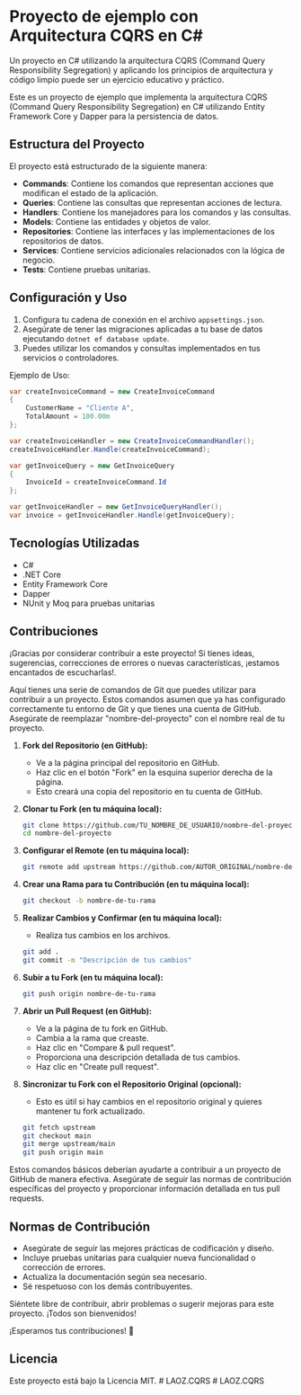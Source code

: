 # Proyecto de ejemplo con Arquitectura CQRS en C#

Un proyecto en C# utilizando la arquitectura CQRS (Command Query Responsibility Segregation) y aplicando los principios de arquitectura y código limpio puede ser un ejercicio educativo y práctico.

Este es un proyecto de ejemplo que implementa la arquitectura CQRS (Command Query Responsibility Segregation) en C# utilizando Entity Framework Core y Dapper para la persistencia de datos.

## Estructura del Proyecto

El proyecto está estructurado de la siguiente manera:

- **Commands**: Contiene los comandos que representan acciones que modifican el estado de la aplicación.
- **Queries**: Contiene las consultas que representan acciones de lectura.
- **Handlers**: Contiene los manejadores para los comandos y las consultas.
- **Models**: Contiene las entidades y objetos de valor.
- **Repositories**: Contiene las interfaces y las implementaciones de los repositorios de datos.
- **Services**: Contiene servicios adicionales relacionados con la lógica de negocio.
- **Tests**: Contiene pruebas unitarias.

## Configuración y Uso

1. Configura tu cadena de conexión en el archivo `appsettings.json`.
2. Asegúrate de tener las migraciones aplicadas a tu base de datos ejecutando `dotnet ef database update`.
3. Puedes utilizar los comandos y consultas implementados en tus servicios o controladores.

Ejemplo de Uso:

```csharp
var createInvoiceCommand = new CreateInvoiceCommand
{
    CustomerName = "Cliente A",
    TotalAmount = 100.00m
};

var createInvoiceHandler = new CreateInvoiceCommandHandler();
createInvoiceHandler.Handle(createInvoiceCommand);

var getInvoiceQuery = new GetInvoiceQuery
{
    InvoiceId = createInvoiceCommand.Id
};

var getInvoiceHandler = new GetInvoiceQueryHandler();
var invoice = getInvoiceHandler.Handle(getInvoiceQuery);

```

## Tecnologías Utilizadas

- C#
- .NET Core
- Entity Framework Core
- Dapper
- NUnit y Moq para pruebas unitarias

## Contribuciones

¡Gracias por considerar contribuir a este proyecto! Si tienes ideas, sugerencias, correcciones de errores o nuevas características, ¡estamos encantados de escucharlas!.

Aquí tienes una serie de comandos de Git que puedes utilizar para contribuir a un proyecto. Estos comandos asumen que ya has configurado correctamente tu entorno de Git y que tienes una cuenta de GitHub. Asegúrate de reemplazar "nombre-del-proyecto" con el nombre real de tu proyecto.

1. **Fork del Repositorio (en GitHub):**
   - Ve a la página principal del repositorio en GitHub.
   - Haz clic en el botón "Fork" en la esquina superior derecha de la página.
   - Esto creará una copia del repositorio en tu cuenta de GitHub.

2. **Clonar tu Fork (en tu máquina local):**

   ```bash
   git clone https://github.com/TU_NOMBRE_DE_USUARIO/nombre-del-proyecto.git
   cd nombre-del-proyecto
   ```

3. **Configurar el Remote (en tu máquina local):**

   ```bash
   git remote add upstream https://github.com/AUTOR_ORIGINAL/nombre-del-proyecto.git
   ```

4. **Crear una Rama para tu Contribución (en tu máquina local):**

   ```bash
   git checkout -b nombre-de-tu-rama
   ```

5. **Realizar Cambios y Confirmar (en tu máquina local):**

   - Realiza tus cambios en los archivos.
  
   ```bash
   git add .
   git commit -m "Descripción de tus cambios"
   ```

6. **Subir a tu Fork (en tu máquina local):**

   ```bash
   git push origin nombre-de-tu-rama
   ```

7. **Abrir un Pull Request (en GitHub):**
   - Ve a la página de tu fork en GitHub.
   - Cambia a la rama que creaste.
   - Haz clic en "Compare & pull request".
   - Proporciona una descripción detallada de tus cambios.
   - Haz clic en "Create pull request".

8. **Sincronizar tu Fork con el Repositorio Original (opcional):**
   - Esto es útil si hay cambios en el repositorio original y quieres mantener tu fork actualizado.

   ```bash
   git fetch upstream
   git checkout main
   git merge upstream/main
   git push origin main
   ```

Estos comandos básicos deberían ayudarte a contribuir a un proyecto de GitHub de manera efectiva. Asegúrate de seguir las normas de contribución específicas del proyecto y proporcionar información detallada en tus pull requests.

## Normas de Contribución

- Asegúrate de seguir las mejores prácticas de codificación y diseño.
- Incluye pruebas unitarias para cualquier nueva funcionalidad o corrección de errores.
- Actualiza la documentación según sea necesario.
- Sé respetuoso con los demás contribuyentes.

Siéntete libre de contribuir, abrir problemas o sugerir mejoras para este proyecto. ¡Todos son bienvenidos!

¡Esperamos tus contribuciones! 👏

## Licencia

Este proyecto está bajo la Licencia MIT.
#   L A O Z . C Q R S 
 
 #   L A O Z . C Q R S 
 
 
